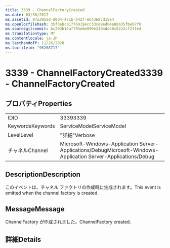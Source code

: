```yaml
---
title: 3339 - ChannelFactoryCreated
ms.date: 03/30/2017
ms.assetid: 97a395dd-d0d4-471b-b42f-eb4368cd15e4
ms.openlocfilehash: 35f3ebca1776919ecc33ce9ed04a88a35fbeb7f0
ms.sourcegitcommit: bc293b14af795e0e999e3304dd40c0222cf2ffe4
ms.translationtype: MT
ms.contentlocale: ja-JP
ms.lasthandoff: 11/26/2020
ms.locfileid: "96268717"
---
```

# <a name="3339---channelfactorycreated"></a><span data-ttu-id="b812b-102">3339 - ChannelFactoryCreated</span><span class="sxs-lookup"><span data-stu-id="b812b-102">3339 - ChannelFactoryCreated</span></span>

## <a name="properties"></a><span data-ttu-id="b812b-103">プロパティ</span><span class="sxs-lookup"><span data-stu-id="b812b-103">Properties</span></span>  
  
|||  
|-|-|  
|<span data-ttu-id="b812b-104">ID</span><span class="sxs-lookup"><span data-stu-id="b812b-104">ID</span></span>|<span data-ttu-id="b812b-105">3339</span><span class="sxs-lookup"><span data-stu-id="b812b-105">3339</span></span>|  
|<span data-ttu-id="b812b-106">Keywords</span><span class="sxs-lookup"><span data-stu-id="b812b-106">Keywords</span></span>|<span data-ttu-id="b812b-107">ServiceModel</span><span class="sxs-lookup"><span data-stu-id="b812b-107">ServiceModel</span></span>|  
|<span data-ttu-id="b812b-108">Level</span><span class="sxs-lookup"><span data-stu-id="b812b-108">Level</span></span>|<span data-ttu-id="b812b-109">"詳細"</span><span class="sxs-lookup"><span data-stu-id="b812b-109">Verbose</span></span>|  
|<span data-ttu-id="b812b-110">チャネル</span><span class="sxs-lookup"><span data-stu-id="b812b-110">Channel</span></span>|<span data-ttu-id="b812b-111">Microsoft-Windows-Application Server-Applications/Debug</span><span class="sxs-lookup"><span data-stu-id="b812b-111">Microsoft-Windows-Application Server-Applications/Debug</span></span>|  
  
## <a name="description"></a><span data-ttu-id="b812b-112">Description</span><span class="sxs-lookup"><span data-stu-id="b812b-112">Description</span></span>  

 <span data-ttu-id="b812b-113">このイベントは、チャネル ファクトリの作成時に生成されます。</span><span class="sxs-lookup"><span data-stu-id="b812b-113">This event is emitted when the channel factory is created.</span></span>  
  
## <a name="message"></a><span data-ttu-id="b812b-114">Message</span><span class="sxs-lookup"><span data-stu-id="b812b-114">Message</span></span>  

 <span data-ttu-id="b812b-115">ChannelFactory が作成されました。</span><span class="sxs-lookup"><span data-stu-id="b812b-115">ChannelFactory created.</span></span>  
  
## <a name="details"></a><span data-ttu-id="b812b-116">詳細</span><span class="sxs-lookup"><span data-stu-id="b812b-116">Details</span></span>
